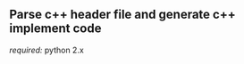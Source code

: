 Parse c++ header file and generate c++ implement code
-----------------------------------------------------
*required:* python 2.x


